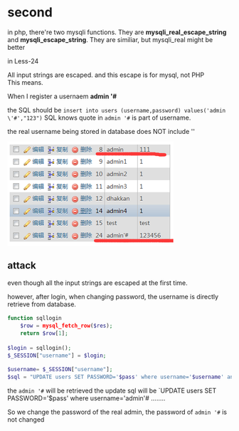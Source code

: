 # second

in php, there're two mysqli functions. They are **mysqli\_real\_escape\_string** and **mysqli\_escape\_string**. They are similiar, but mysqli\_real might be better

in Less-24

All input strings are escaped. and this escape is for mysql, not PHP  
This means.

When I register a usernaem **admin '\#**

the SQL should be `insert into users (username,password) values('admin \'#',"123")` SQL knows quote in `admin '#` is part of username.

the real username being stored in database does NOT include '\'

![](../../.gitbook/assets/20190107145922473_418331107.png)

## attack

even though all the input strings are escaped at the first time.

however, after login, when changing password, the username is directly retrieve from database.

```php
function sqllogin
    $row = mysql_fetch_row($res);
    return $row[1];

$login = sqllogin();
$_SESSION["username"] = $login;
```

```php
$username= $_SESSION["username"];
$sql = "UPDATE users SET PASSWORD='$pass' where username='$username' and password='$curr_pass'";
```

the `admin '#` will be retrieved the update sql will be \`UPDATE users SET PASSWORD='$pass' where username='admin'\# ........

So we change the password of the real admin, the password of `admin '#` is not changed

